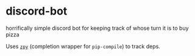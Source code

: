 # discord-bot

horrifically simple discord bot for keeping track of whose turn it is to buy pizza


Uses [`zpy`](https://zpy.readthedocs.io/) (completion wrapper for `pip-compile`) to track deps.
